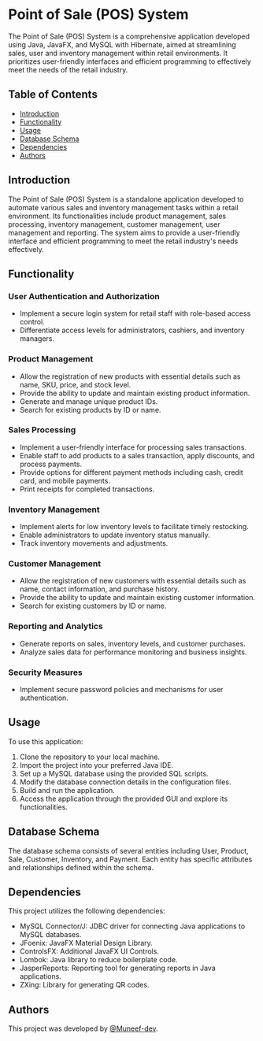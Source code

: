 # Point of Sale (POS) System

The Point of Sale (POS) System is a comprehensive application developed using Java, JavaFX, and MySQL with Hibernate, aimed at streamlining sales, user and inventory management within retail environments. It prioritizes user-friendly interfaces and efficient programming to effectively meet the needs of the retail industry.

## Table of Contents

- [Introduction](#introduction)
- [Functionality](#functionality)
- [Usage](#usage)
- [Database Schema](#database-schema)
- [Dependencies](#dependencies)
- [Authors](#authors)

## Introduction

The Point of Sale (POS) System is a standalone application developed to automate various sales and inventory management tasks within a retail environment. Its functionalities include product management, sales processing, inventory management, customer management, user management and reporting. The system aims to provide a user-friendly interface and efficient programming to meet the retail industry's needs effectively.

## Functionality

### User Authentication and Authorization

- Implement a secure login system for retail staff with role-based access control.
- Differentiate access levels for administrators, cashiers, and inventory managers.

### Product Management

- Allow the registration of new products with essential details such as name, SKU, price, and stock level.
- Provide the ability to update and maintain existing product information.
- Generate and manage unique product IDs.
- Search for existing products by ID or name.

### Sales Processing

- Implement a user-friendly interface for processing sales transactions.
- Enable staff to add products to a sales transaction, apply discounts, and process payments.
- Provide options for different payment methods including cash, credit card, and mobile payments.
- Print receipts for completed transactions.

### Inventory Management

- Implement alerts for low inventory levels to facilitate timely restocking.
- Enable administrators to update inventory status manually.
- Track inventory movements and adjustments.

### Customer Management

- Allow the registration of new customers with essential details such as name, contact information, and purchase history.
- Provide the ability to update and maintain existing customer information.
- Search for existing customers by ID or name.

### Reporting and Analytics

- Generate reports on sales, inventory levels, and customer purchases.
- Analyze sales data for performance monitoring and business insights.

### Security Measures

- Implement secure password policies and mechanisms for user authentication.

## Usage

To use this application:

1. Clone the repository to your local machine.
2. Import the project into your preferred Java IDE.
3. Set up a MySQL database using the provided SQL scripts.
4. Modify the database connection details in the configuration files.
5. Build and run the application.
6. Access the application through the provided GUI and explore its functionalities.

## Database Schema

The database schema consists of several entities including User, Product, Sale, Customer, Inventory, and Payment. Each entity has specific attributes and relationships defined within the schema.

## Dependencies

This project utilizes the following dependencies:

- MySQL Connector/J: JDBC driver for connecting Java applications to MySQL databases.
- JFoenix: JavaFX Material Design Library.
- ControlsFX: Additional JavaFX UI Controls.
- Lombok: Java library to reduce boilerplate code.
- JasperReports: Reporting tool for generating reports in Java applications.
- ZXing: Library for generating QR codes.

## Authors

This project was developed by [@Muneef-dev](https://github.com/muneef-dev).

